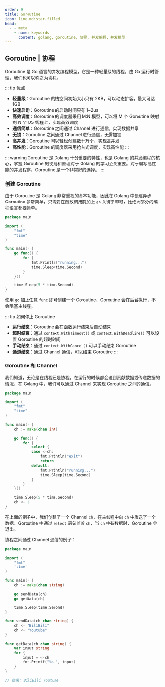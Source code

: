 ```yaml
---
order: 9
title: Goroutine
icon: line-md:star-filled
head:
  - - meta
    - name: keywords
      content: golang, goroutine, 协程, 并发编程, 并发模型
---
```


## Goroutine | 协程

Goroutine 是 Go 语言的并发编程模型，它是一种轻量级的线程，由 Go 运行时管理，我们也可以称之为协程。

::: tip 优点
- **轻量级**：Goroutine 的栈空间初始大小只有 2KB，可以动态扩容，最大可达 1GB
- **快速启动**：Goroutine 的启动时间只有 1~2us
- **高效调度**：Goroutine 的调度器采用 M:N 模型，可以将 M 个 Goroutine 映射到 N 个 OS 线程上，实现高效调度
- **通信简单**：Goroutine 之间通过 Channel 进行通信，实现数据共享
- **无锁**：Goroutine 之间通过 Channel 进行通信，无需加锁
- **高并发**：Goroutine 可以轻松创建数十万个，实现高并发
- **高性能**：Goroutine 的调度器采用抢占式调度，实现高性能
:::

::: warning 
Goroutine 是 Golang 十分重要的特性，也是 Golang 的并发编程的核心，掌握 Goroutine 的使用和原理对于 Golang 的学习至关重要。对于编写高性能的并发程序，Goroutine 是一个非常好的选择。
:::

### 创建 Goroutine

由于 Goroutine 是 Golang 非常重视的基本功能，因此在 Golang 中创建异步 Goroutine 非常简单，只需要在函数调用前加上 `go` 关键字即可，比绝大部分的编程语言都要简单。

```go
package main

import (
    "fmt"
    "time"
)

func main() {
    go func() {
        for {
            fmt.Println("running...")
            time.Sleep(time.Second)
        }
    }()

    time.Sleep(5 * time.Second)
}
```

使用 `go` 加上任意 `func` 即可创建一个 Goroutine，Goroutine 会在后台执行，不会阻塞主线程。

::: tip 如何停止 Goroutine
- **运行结束**：Goroutine 会在函数运行结束后自动结束
- **超时结束**：通过 `context.WithTimeout()` 或 `context.WithDeadline()` 可以设置 Goroutine 的超时时间
- **手动结束**：通过 `context.WithCancel()` 可以手动结束 Goroutine
- **通道结束**：通过 Channel 通信，可以结束 Goroutine
:::

### Goroutine 和 Channel

我们知道，无论是在线程还是协程，在运行的时候都会遇到贡献数据或传递数据的情况，在 Golang 中，我们可以通过 Channel 来实现 Goroutine 之间的通信。

```go
package main

import (
    "fmt"
    "time"
)

func main() {
    ch := make(chan int)

    go func() {
        for {
            select {
            case <-ch:
                fmt.Println("exit")
                return
            default:
                fmt.Println("running...")
                time.Sleep(time.Second)
            }
        }
    }()

    time.Sleep(5 * time.Second)
    ch <- 1
}
```

在上面的例子中，我们创建了一个 Channel `ch`，在主线程中向 `ch` 中发送了一个数据，Goroutine 中通过 `select` 语句监听 `ch`，当 `ch` 中有数据时，Goroutine 会退出。

协程之间通过 Channel 通信的例子：

```go
package main

import (
	"fmt"
	"time"
)

func main() {
	ch := make(chan string)

	go sendData(ch)
	go getData(ch)

	time.Sleep(time.Second)
}

func sendData(ch chan string) {
	ch <- "BiliBili"
	ch <- "Youtube"
}

func getData(ch chan string) {
	var input string
	for {
		input = <-ch
		fmt.Printf("%s ", input)
	}
}

// 结果: BiliBili Youtube
```


